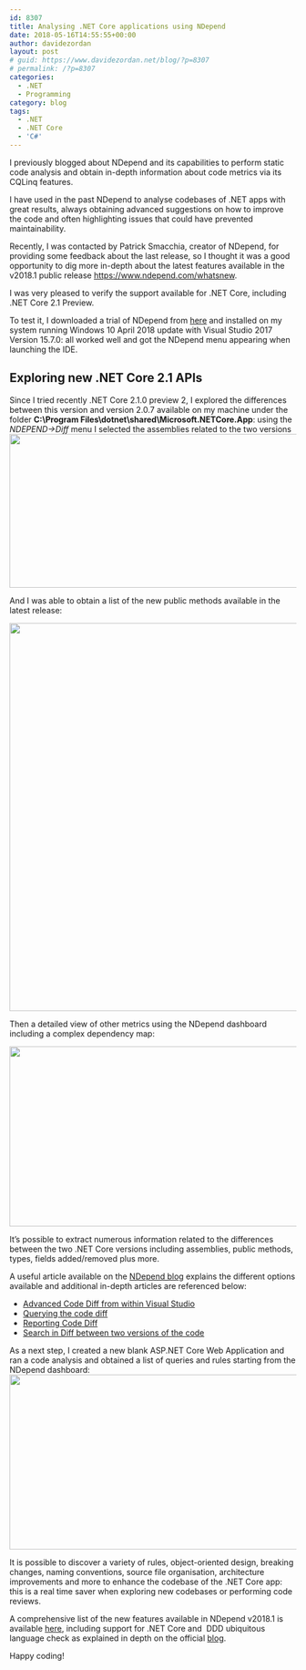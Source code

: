 ```yaml
---
id: 8307
title: Analysing .NET Core applications using NDepend
date: 2018-05-16T14:55:55+00:00
author: davidezordan
layout: post
# guid: https://www.davidezordan.net/blog/?p=8307
# permalink: /?p=8307
categories:
  - .NET
  - Programming
category: blog
tags:
  - .NET
  - .NET Core
  - 'C#'
---
```

I previously blogged about NDepend and its capabilities to perform static code analysis and obtain in-depth information about code metrics via its CQLinq features.

I have used in the past NDepend to analyse codebases of .NET apps with great results, always obtaining advanced suggestions on how to improve the code and often highlighting issues that could have prevented maintainability.

Recently, I was contacted by Patrick Smacchia, creator of NDepend, for providing some feedback about the last release, so I thought it was a good opportunity to dig more in-depth about the latest features available in the v2018.1 public release <a href="https://www.ndepend.com/whatsnew" target="_blank" rel="noopener">https://www.ndepend.com/whatsnew</a>.

I was very pleased to verify the support available for .NET Core, including .NET Core 2.1 Preview.

To test it, I downloaded a trial of NDepend from <a href="https://www.ndepend.com/download" target="_blank" rel="noopener">here</a> and installed on my system running Windows 10 April 2018 update with Visual Studio 2017 Version 15.7.0: all worked well and got the NDepend menu appearing when launching the IDE.
<h2>Exploring new .NET Core 2.1 APIs</h2>
Since I tried recently .NET Core 2.1.0 preview 2, I explored the differences between this version and version 2.0.7 available on my machine under the folder <strong>C:\Program Files\dotnet\shared\Microsoft.NETCore.App</strong>: using the <em>NDEPEND-&gt;Diff</em> menu I selected the assemblies related to the two versions

<img class="aligncenter size-large wp-image-8308" src="https://www.davidezordan.net/blog/wp-content/uploads/2018/05/NDepend-Select-assemblies-1024x419.png" alt="" width="660" height="270" />

And I was able to obtain a list of the new public methods available in the latest release:

<img class="aligncenter size-large wp-image-8309" src="https://www.davidezordan.net/blog/wp-content/uploads/2018/05/NDepend-New-public-methods-992x1024.png" alt="" width="660" height="681" />

Then a detailed view of other metrics using the NDepend dashboard including a complex dependency map:

<img class="aligncenter size-large wp-image-8310" src="https://www.davidezordan.net/blog/wp-content/uploads/2018/05/NDepend-Code-metrics-Diff-1024x491.png" alt="" width="660" height="316" />

It’s possible to extract numerous information related to the differences between the two .NET Core versions including assemblies, public methods, types, fields added/removed plus more.

A useful article available on the <a href="https://blog.ndepend.com/new-net-core-2-1-asp-net-core-2-1-apis/" target="_blank" rel="noopener">NDepend blog</a> explains the different options available and additional in-depth articles are referenced below:
<ul>
 	<li><a href="https://www.ndepend.com/docs/code-diff-in-visual-studio" target="_blank" rel="noopener">Advanced Code Diff from within Visual Studio</a></li>
 	<li><a href="https://www.ndepend.com/docs/cqlinq-features#Diff" target="_blank" rel="noopener">Querying the code diff</a></li>
 	<li><a href="https://www.ndepend.com/docs/reporting-code-diff" target="_blank" rel="noopener">Reporting Code Diff</a></li>
 	<li><a href="https://www.ndepend.com/docs/code-search#Change" target="_blank" rel="noopener">Search in Diff between two versions of the code</a></li>
</ul>
As a next step, I created a new blank ASP.NET Core Web Application and ran a code analysis and obtained a list of queries and rules starting from the NDepend dashboard:

<img class="aligncenter size-large wp-image-8311" src="https://www.davidezordan.net/blog/wp-content/uploads/2018/05/NDepend-Dashboard-1024x477.png" alt="" width="660" height="307" />

It is possible to discover a variety of rules, object-oriented design, breaking changes, naming conventions, source file organisation, architecture improvements and more to enhance the codebase of the .NET Core app: this is a real time saver when exploring new codebases or performing code reviews.

A comprehensive list of the new features available in NDepend v2018.1 is available <a href="https://www.ndepend.com/whatsnew" target="_blank" rel="noopener">here</a>, including support for .NET Core and  DDD ubiquitous language check as explained in depth on the official <a href="https://blog.ndepend.com/checking-ddd-ubiquitous-language-with-ndepend/" target="_blank" rel="noopener">blog</a>.

Happy coding!